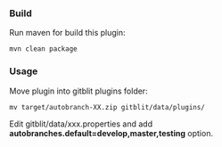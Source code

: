 ### Build

Run maven for build this plugin:
```
mvn clean package
```

### Usage
Move plugin into gitblit plugins folder:

```
mv target/autobranch-XX.zip gitblit/data/plugins/
```

Edit gitblit/data/xxx.properties and add **autobranches.default=develop,master,testing** option.
